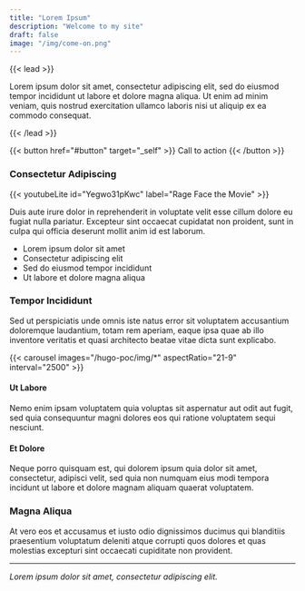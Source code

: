 ```yaml
---
title: "Lorem Ipsum"
description: "Welcome to my site"
draft: false
image: "/img/come-on.png"
---
```


{{< lead >}}

Lorem ipsum dolor sit amet, consectetur adipiscing elit, sed do eiusmod tempor incididunt ut labore et dolore magna aliqua. Ut enim ad minim veniam, quis nostrud exercitation ullamco laboris nisi ut aliquip ex ea commodo consequat.

{{< /lead >}}

{{< button href="#button" target="_self" >}}
Call to action
{{< /button >}}


### Consectetur Adipiscing

{{< youtubeLite id="Yegwo31pKwc" label="Rage Face the Movie" >}}

Duis aute irure dolor in reprehenderit in voluptate velit esse cillum dolore eu fugiat nulla pariatur. Excepteur sint occaecat cupidatat non proident, sunt in culpa qui officia deserunt mollit anim id est laborum.

- Lorem ipsum dolor sit amet
- Consectetur adipiscing elit
- Sed do eiusmod tempor incididunt
- Ut labore et dolore magna aliqua

### Tempor Incididunt

Sed ut perspiciatis unde omnis iste natus error sit voluptatem accusantium doloremque laudantium, totam rem aperiam, eaque ipsa quae ab illo inventore veritatis et quasi architecto beatae vitae dicta sunt explicabo.

{{< carousel images="/hugo-poc/img/*" aspectRatio="21-9" interval="2500" >}}


#### Ut Labore

Nemo enim ipsam voluptatem quia voluptas sit aspernatur aut odit aut fugit, sed quia consequuntur magni dolores eos qui ratione voluptatem sequi nesciunt.

#### Et Dolore

Neque porro quisquam est, qui dolorem ipsum quia dolor sit amet, consectetur, adipisci velit, sed quia non numquam eius modi tempora incidunt ut labore et dolore magnam aliquam quaerat voluptatem.

### Magna Aliqua

At vero eos et accusamus et iusto odio dignissimos ducimus qui blanditiis praesentium voluptatum deleniti atque corrupti quos dolores et quas molestias excepturi sint occaecati cupiditate non provident.

---

*Lorem ipsum dolor sit amet, consectetur adipiscing elit.*